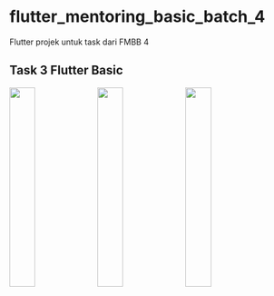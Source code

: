 # flutter_mentoring_basic_batch_4

Flutter projek untuk task dari FMBB 4

##  Task 3 Flutter Basic

<img src="https://user-images.githubusercontent.com/55482107/108617386-79829380-7448-11eb-933b-ae156f6799da.jpeg" width="30%"></img> <img src="https://user-images.githubusercontent.com/55482107/108617385-78e9fd00-7448-11eb-83ce-0bfbe475f2ca.jpeg" width="30%"></img> <img src="https://user-images.githubusercontent.com/55482107/108617384-77203980-7448-11eb-9211-1494313bd7f3.jpeg" width="30%"></img> 
